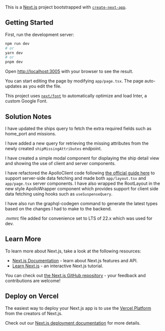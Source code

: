 This is a [Next.js](https://nextjs.org/) project bootstrapped with [`create-next-app`](https://github.com/vercel/next.js/tree/canary/packages/create-next-app).

## Getting Started

First, run the development server:

```bash
npm run dev
# or
yarn dev
# or
pnpm dev
```

Open [http://localhost:3005](http://localhost:3005) with your browser to see the result.

You can start editing the page by modifying `app/page.tsx`. The page auto-updates as you edit the file.

This project uses [`next/font`](https://nextjs.org/docs/basic-features/font-optimization) to automatically optimize and load Inter, a custom Google Font.

## Solution Notes

I have updated the ships query to fetch the extra required fields such as home_port and missions.

I have added a new query for retrieving the missing attributes from the newly created `shipMissingAttributes` endpoint.

I have created a simple modal component for displaying the ship detail view and showing the use of client and server components.

I have refactored the ApolloClient code following [the official guide here](https://github.com/apollographql/apollo-client-integrations/tree/main/packages/nextjs) to support server-side data fetching and made both `app/layout.tsx` and `app/page.tsx` server components. I have also wrapped the RootLayout in the new style ApolloWrapper component which provides support for client side data fetching using hooks such as `useSuspenseQuery`.

I have also run the graphql-codegen command to generate the latest types based on the changes I had to make to the backend.

.nvmrc file added for convenience set to LTS of 22.x which was used for dev.

## Learn More

To learn more about Next.js, take a look at the following resources:

- [Next.js Documentation](https://nextjs.org/docs) - learn about Next.js features and API.
- [Learn Next.js](https://nextjs.org/learn) - an interactive Next.js tutorial.

You can check out [the Next.js GitHub repository](https://github.com/vercel/next.js/) - your feedback and contributions are welcome!

## Deploy on Vercel

The easiest way to deploy your Next.js app is to use the [Vercel Platform](https://vercel.com/new?utm_medium=default-template&filter=next.js&utm_source=create-next-app&utm_campaign=create-next-app-readme) from the creators of Next.js.

Check out our [Next.js deployment documentation](https://nextjs.org/docs/deployment) for more details.
